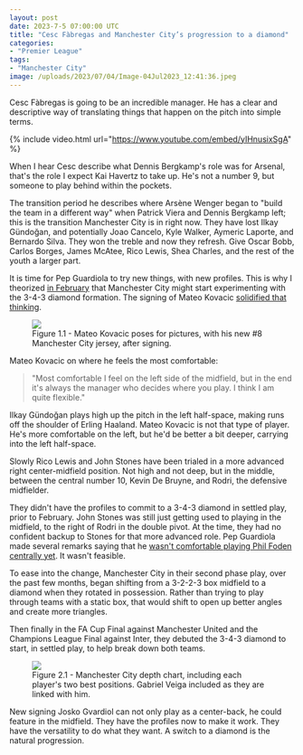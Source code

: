 ```yaml
---
layout: post
date: 2023-7-5 07:00:00 UTC
title: "Cesc Fàbregas and Manchester City’s progression to a diamond"
categories: 
- "Premier League"
tags: 
- "Manchester City"
image: /uploads/2023/07/04/Image-04Jul2023_12:41:36.jpeg
---
```


Cesc Fàbregas is going to be an incredible manager. He has a clear and descriptive way of translating things that happen on the pitch into simple terms.

<!---more--->

{% include video.html url="https://www.youtube.com/embed/yIHnusixSgA" %}

When I hear Cesc describe what Dennis Bergkamp's role was for Arsenal, that's the role I expect Kai Havertz to take up. He's not a number 9, but someone to play behind within the pockets. 

The transition period he describes where Arsène Wenger began to "build the team in a different way" when Patrick Viera and Dennis Bergkamp left; this is the transition Manchester City is in right now. They have lost Ilkay Gündoğan, and potentially Joao Cancelo, Kyle Walker, Aymeric Laporte, and Bernardo Silva. They won the treble and now they refresh. Give Oscar Bobb, Carlos Borges, James McAtee, Rico Lewis, Shea Charles, and the rest of the youth a larger part.  

It is time for Pep Guardiola to try new things, with new profiles. This is why I theorized [in February](https://twitter.com/tacticsjournal/status/1624794051324043266?s=46&t=YC8lQJTh43E_mBQW40Ct2g) that Manchester City might start experimenting with the 3-4-3 diamond formation. The signing of Mateo Kovacic [solidified that thinking](https://twitter.com/tacticsjournal/status/1664038519122149376?s=46&t=YC8lQJTh43E_mBQW40Ct2g).

<figure>
    <img src="https://i.imgur.com/1WfEvlh.jpg">
    <figcaption>Figure 1.1 - Mateo Kovacic poses for pictures, with his new #8 Manchester City jersey, after signing.</figcaption>
</figure>

Mateo Kovacic on where he feels the most comfortable:

> "Most comfortable I feel on the left side of the midfield, but in the end it's always the manager who decides where you play. I think I am quite flexible."

Ilkay Gündoğan plays high up the pitch in the left half-space, making runs off the shoulder of Erling Haaland. Mateo Kovacic is not that type of player. He's more comfortable on the left, but he'd be better a bit deeper, carrying into the left half-space.

Slowly Rico Lewis and John Stones have been trialed in a more advanced right center-midfield position. Not high and not deep, but in the middle, between the central number 10, Kevin De Bruyne, and Rodri, the defensive midfielder.

They didn't have the profiles to commit to a 3-4-3 diamond in settled play, prior to February. John Stones was still just getting used to playing in the midfield, to the right of Rodri in the double pivot. At the time, they had no confident backup to Stones for that more advanced role. Pep Guardiola made several remarks saying that he [wasn't comfortable playing Phil Foden centrally yet](https://www.dailymail.co.uk/sport/football/article-11280489/Pep-Guardiola-agrees-Phil-Foden-eventually-central-midfielder-Manchester-City.html). It wasn't feasible.

To ease into the change, Manchester City in their second phase play, over the past few months, began shifting from a 3-2-2-3 box midfield to a diamond when they rotated in possession. Rather than trying to play through teams with a static box, that would shift to open up better angles and create more triangles.

Then finally in the FA Cup Final against Manchester United and the Champions League Final against Inter, they debuted the 3-4-3 diamond to start, in settled play, to help break down both teams.

<figure>
    <img src="https://i.imgur.com/2ktvTY9.jpg">
    <figcaption>Figure 2.1 - Manchester City depth chart, including each player's two best positions. Gabriel Veiga included as they are linked with him.</figcaption>
</figure>

New signing Josko Gvardiol can not only play as a center-back, he could feature in the midfield. They have the profiles now to make it work. They have the versatility to do what they want. A switch to a diamond is the natural progression.

